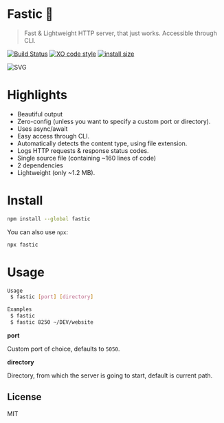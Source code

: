 # Fastic 🚀

> Fast & Lightweight HTTP server, that just works. Accessible through CLI.

[![Build Status](https://travis-ci.org/xxczaki/fastic.svg?branch=master)](https://travis-ci.org/xxczaki/fastic) [![XO code style](https://img.shields.io/badge/code_style-XO-5ed9c7.svg)](https://github.com/xojs/xo) [![install size](https://packagephobia.now.sh/badge?p=fastic@1.0.2)](https://packagephobia.now.sh/result?p=fastic)

<img src="https://cdn.rawgit.com/xxczaki/fastic/c538d63c/gif.svg" alt="SVG">

# Highlights
- Beautiful output
- Zero-config (unless you want to specify a custom port or directory).
- Uses async/await
- Easy access through CLI.
- Automatically detects the content type, using file extension.
- Logs HTTP requests & response status codes.
- Single source file (containing ~160 lines of code)
- 2 dependencies
- Lightweight (only ~1.2 MB).

# Install
```bash
npm install --global fastic
```
You can also use `npx`:
```bash
npx fastic
```

# Usage

```bash
Usage
 $ fastic [port] [directory]

Examples
 $ fastic
 $ fastic 8250 ~/DEV/website
```

**port**

Custom port of choice, defaults to `5050`.

**directory**

Directory, from which the server is going to start, default is current path.

## License

MIT
